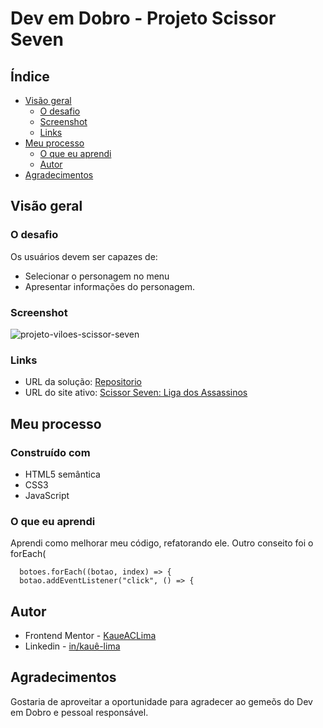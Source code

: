 # Dev em Dobro - Projeto Scissor Seven

## Índice

- [Visão geral](#visão-geral)
  - [O desafio](#o-desafio)
  - [Screenshot](#screenshot)
  - [Links](#links)
- [Meu processo](#meu-processo)
  - [O que eu aprendi](#o-que-eu-aprendi)
  - [Autor](#autor)
- [Agradecimentos](#agradecimentos)

## Visão geral

### O desafio

Os usuários devem ser capazes de:

- Selecionar o personagem no menu
- Apresentar informações do personagem.


### Screenshot

![projeto-viloes-scissor-seven](https://github.com/KaueACLima/projeto-viloes-scissor-seven/assets/56000639/21c26cc4-b280-4fdf-b20f-eb6474de2883)


### Links

- URL da solução: [Repositorio](https://github.com/KaueACLima/projeto-viloes-scissor-seven)
- URL do site ativo: [Scissor Seven: Liga dos Assassinos](https://kaueaclima.github.io/projeto-viloes-scissor-seven/
)

## Meu processo

### Construído com

- HTML5 semântica
- CSS3
- JavaScript

### O que eu aprendi

Aprendi como melhorar meu código, refatorando ele. Outro conseito foi o forEach(

```Js
  botoes.forEach((botao, index) => {
  botao.addEventListener("click", () => {
```

## Autor

- Frontend Mentor - [KaueACLima](https://www.frontendmentor.io/profile/KaueACLima)
- Linkedin - [in/kauê-lima](https://www.linkedin.com/in/kau%C3%AA-lima-234515182/)

## Agradecimentos

Gostaria de aproveitar a oportunidade para agradecer ao gemeõs do Dev em Dobro e pessoal responsável.
